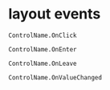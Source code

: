 # layout events

`ControlName.OnClick`

`ControlName.OnEnter`

`ControlName.OnLeave`

`ControlName.OnValueChanged`

